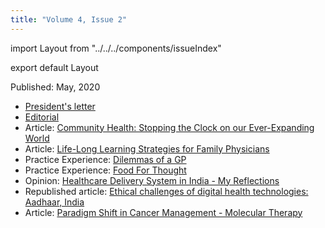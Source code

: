 ```yaml
---
title: "Volume 4, Issue 2"
---
```


import Layout from "../../../components/issueIndex"

export default Layout

Published: May, 2020

* [President's letter](./president-letter/)
* [Editorial](./editorial/)
* Article: [Community Health: Stopping the Clock on our Ever-Expanding World](./community-health/)
* Article: [Life-Long Learning Strategies for Family Physicians](./life-long-learning-strategies/)
* Practice Experience: [Dilemmas of a GP](./dilemmas-of-a-gp/)
* Practice Experience: [Food For Thought](./food-for-thought/)
* Opinion: [Healthcare Delivery System in India - My Reflections](./healthcare-delivery-system-in-india-my-reflections/)
* Republished article: [Ethical challenges of digital health technologies: Aadhaar, India](./ethical-challenges-of-digital-health-technologies-aadhaar-india/)
* Article: [Paradigm Shift in Cancer Management - Molecular Therapy](./paradigm-shift-in-cancer-management/)
